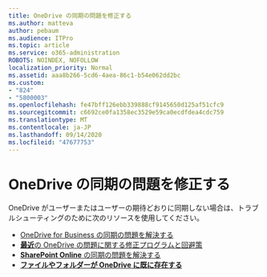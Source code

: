 ```yaml
---
title: OneDrive の同期の問題を修正する
ms.author: matteva
author: pebaum
ms.audience: ITPro
ms.topic: article
ms.service: o365-administration
ROBOTS: NOINDEX, NOFOLLOW
localization_priority: Normal
ms.assetid: aaa8b266-5cd6-4aea-86c1-b54e062dd2bc
ms.custom:
- "824"
- "5800003"
ms.openlocfilehash: fe47bff126ebb339888cf9145650d125af51cfc9
ms.sourcegitcommit: c6692ce0fa1358ec3529e59ca0ecdfdea4cdc759
ms.translationtype: MT
ms.contentlocale: ja-JP
ms.lasthandoff: 09/14/2020
ms.locfileid: "47677753"
---
```

# <a name="fix-onedrive-sync-problems"></a>OneDrive の同期の問題を修正する

OneDrive がユーザーまたはユーザーの期待どおりに同期しない場合は、トラブルシューティングのために次のリソースを使用してください。

- [OneDrive for Business の同期の問題を解決する](https://support.microsoft.com/office/207e983e-146d-404c-a994-672ef29e1f90)
- [**最近**の OneDrive の問題に関する修正プログラムと回避策](https://support.office.com/article/36110213-f3f6-490d-8cb7-3833539def0b)
- [**SharePoint Online** の同期の問題を解決する](https://support.office.com/article/207e983e-146d-404c-a994-672ef29e1f90)
- [**ファイルやフォルダーが OneDrive に既に存在する**](https://support.microsoft.com/office/7b8044ad-438d-41db-bbbf-4f66b8890408)
